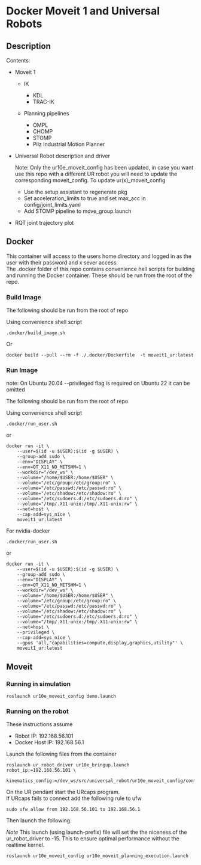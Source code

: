 
# Docker Moveit 1 and Universal Robots

## Description

Contents:

- Moveit 1

  - IK
    - KDL
    - TRAC-IK

  - Planning pipelines
    - OMPL
    - CHOMP
    - STOMP
    - Pilz Industrial Motion Planner

- Universal Robot description and driver

  Note: Only the ur10e_moveit_config has been updated, in case you want use this repo with a different UR robot you will need to update the corresponding moveit_config.
  To update ur(x)_moveit_config

  - Use the setup assistant to regenerate pkg
  - Set acceleration_limits to true and set max_acc in config/joint_limits.yaml
  - Add STOMP pipeline to move_group.launch

- RQT joint trajectory plot

## Docker

This container will access to the users home directory and logged in as the user with their password and x sever access.  
The .docker folder of this repo contains convenience hell scripts for building and running the Docker container. These should be run from the root of the repo.

### Build Image

The following should be run from the root of repo

Using convenience shell script

```shell
.docker/build_image.sh
```

Or

```shell
docker build --pull --rm -f ./.docker/Dockerfile  -t moveit1_ur:latest
```

### Run Image

note: On Ubuntu 20.04 --privileged flag is required on Ubuntu 22 it can be omitted

The following should be run from the root of repo

Using convenience shell script

```shell
.docker/run_user.sh
```

or

```shell
docker run -it \
    --user=$(id -u $USER):$(id -g $USER) \
    --group-add sudo \
    --env="DISPLAY" \
    --env=QT_X11_NO_MITSHM=1 \
    --workdir="/dev_ws" \
    --volume="/home/$USER:/home/$USER" \
    --volume="/etc/group:/etc/group:ro" \
    --volume="/etc/passwd:/etc/passwd:ro" \
    --volume="/etc/shadow:/etc/shadow:ro" \
    --volume="/etc/sudoers.d:/etc/sudoers.d:ro" \
    --volume="/tmp/.X11-unix:/tmp/.X11-unix:rw" \
    --net=host \
    --cap-add=sys_nice \
    moveit1_ur:latest
```

For nvidia-docker

```shell
.docker/run_user.sh
```

or

```shell
docker run -it \
    --user=$(id -u $USER):$(id -g $USER) \
    --group-add sudo \
    --env="DISPLAY" \
    --env=QT_X11_NO_MITSHM=1 \
    --workdir="/dev_ws" \
    --volume="/home/$USER:/home/$USER" \
    --volume="/etc/group:/etc/group:ro" \
    --volume="/etc/passwd:/etc/passwd:ro" \
    --volume="/etc/shadow:/etc/shadow:ro" \
    --volume="/etc/sudoers.d:/etc/sudoers.d:ro" \
    --volume="/tmp/.X11-unix:/tmp/.X11-unix:rw" \
    --net=host \
    --privileged \
    --cap-add=sys_nice \
    --gpus 'all,"capabilities=compute,display,graphics,utility"' \
    moveit1_ur:latest
```

## Moveit

### Running in simulation

```shell
roslaunch ur10e_moveit_config demo.launch
```

### Running on the robot

These instructions assume

- Robot IP: 192.168.56.101
- Docker Host IP: 192.168.56.1

Launch the following files from the container

```shell
roslaunch ur_robot_driver ur10e_bringup.launch robot_ip:=192.168.56.101 \         
  kinematics_config:=/dev_ws/src/universal_robot/ur10e_moveit_config/config/iaac_ur10e.yaml
```

On the UR pendant start the URcaps program.  
If URcaps fails to connect add the following rule to ufw

```shell
sudo ufw allow from 192.168.56.101 to 192.168.56.1
```

Then launch the following.

_Note_ This launch (using launch-prefix) file will set the the niceness of the ur_robot_driver to -15. This to ensure optimal performance without the realtime kernel.

```shell
roslaunch ur10e_moveit_config ur10e_moveit_planning_execution.launch
```
